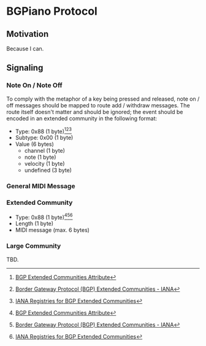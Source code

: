 # BGPiano Protocol

## Motivation

Because I can.

## Signaling

### Note On / Note Off

To comply with the metaphor of a key being pressed and released, note on / off messages should be mapped to route add /
withdraw messages. The route itself doesn't matter and should be ignored; the event should be encoded in an extended
community in the following format:

- Type: 0x88 (1 byte)[^RFC4360][^1][^RFC7153]
- Subtype: 0x00 (1 byte)
- Value (6 bytes)
    - channel (1 byte)
    - note (1 byte)
    - velocity (1 byte)
    - undefined (3 byte)

### General MIDI Message

### Extended Community

- Type: 0x88 (1 byte)[^RFC4360][^1][^RFC7153]
- Length (1 byte)
- MIDI message (max. 6 bytes)

### Large Community

TBD.

<!-- references -->
[^1]: [Border Gateway Protocol (BGP) Extended Communities - IANA](https://www.iana.org/assignments/bgp-extended-communities/bgp-extended-communities.xhtml)
[^RFC7153]: [IANA Registries for BGP Extended Communities](https://www.rfc-editor.org/rfc/rfc7153.html)
[^RFC4360]: [BGP Extended Communities Attribute](https://datatracker.ietf.org/doc/html/rfc4360)